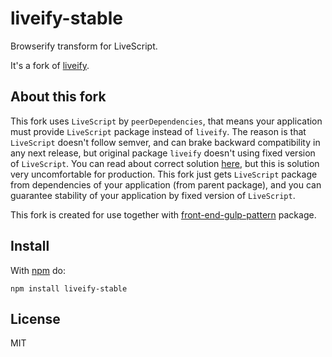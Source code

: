 liveify-stable
==============

Browserify transform for LiveScript.

It's a fork of [liveify](https://github.com/quarterto/liveify).

About this fork
---------------

This fork uses `LiveScript` by `peerDependencies`, that means your application must provide `LiveScript` package instead of `liveify`. The reason is that `LiveScript` doesn't follow semver, and can brake backward compatibility in any next release, but original package `liveify` doesn't using fixed version of `LiveScript`. You can read about correct solution [here](https://github.com/quarterto/liveify#livescript-versions), but this is solution very uncomfortable for production. This fork just gets `LiveScript` package from dependencies of your application (from parent package), and you can guarantee stability of your application by fixed version of `LiveScript`.

This fork is created for use together with [front-end-gulp-pattern](https://github.com/unclechu/front-end-gulp-pattern) package.

Install
-------

With [npm](https://npmjs.or) do:

```
npm install liveify-stable
```

License
-------

MIT
